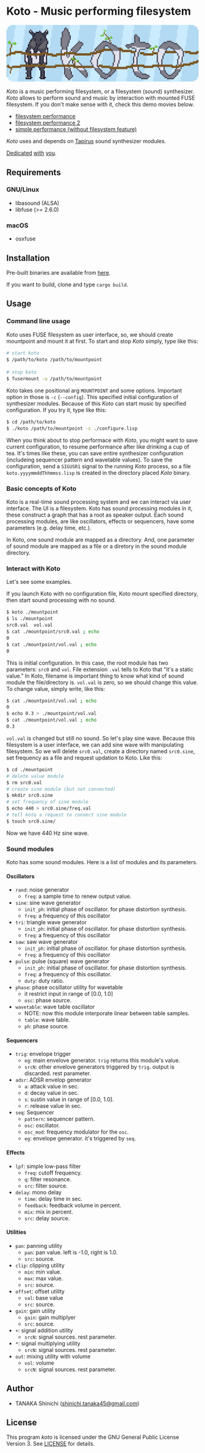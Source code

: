 # Koto - Music performing filesystem

![koto logo](koto-logo.gif)

*Koto* is a music performing filesystem, or a filesystem (sound) synthesizer. *Koto* allows to perform sound and music by interaction with mounted FUSE filesystem. If you don't make sense with it, check this demo movies below.

- [filesystem performance](https://www.youtube.com/watch?v=Rxh-msWrj6o)
- [filesystem performance 2](https://youtube.com/watch?v=dV0xoK5ARfI)
- [simple performance (without filesystem feature)](https://www.youtube.com/watch?v=W_rGWa86TZg)

*Koto* uses and depends on [Tapirus](https://github.com/t-sin/tapirus) sound synthesizer modules.

[Dedicated](https://twitter.com/tobuzoo7/status/999061314818359296) [with](https://twitter.com/tobuzoo7/status/1021623019465146368) [you](https://mobile.twitter.com/sin_clav/status/1069065073912496130).

## Requirements

### GNU/Linux

- libasound (ALSA)
- libfuse (>= 2.6.0)

### macOS

- osxfuse

## Installation

Pre-built binaries are available from [here](https://github.com/t-sin/koto/releases).

If you want to build, clone and type `cargo build`.

## Usage

### Command line usage

Koto uses FUSE filesystem as user interface, so, we should create mountpoint and mount it at first. To start and stop *Koto* simply, type like this:

```sh
# start koto
$ /path/to/koto /path/to/mountpoint

# stop koto
$ fusermount -u /path/to/mountpoint
```

Koto takes one positional arg `MOUNTPOINT` and some options. Important option in those is `-c` (`--config`). This specified initial configuration of synthesizer modules. Because of this *Koto* can start music by specified configuration. If you try it, type like this:

```sh
$ cd /path/to/koto
$ ./koto /path/to/mountpoint -c ./configure.lisp
```

When you think about to stop performace with *Koto*, you might want to save current configuration, to resume performance after like drinking a cup of tea. It's times like these, you can save entire synthesizer configuration (includeing sequencer pattern and wavetable values). To save the configuration, send a `SIGUSR1` signal to the running *Koto* process, so a file `koto.yyyymmddThhmmss.lisp` is created in the directory placed *Koto* binary.

### Basic concepts of Koto

Koto is a real-time sound processing system and we can interact via user interface. The UI is a filesystem. Koto has sound processing modules in it, these construct a graph that has a root as speaker output. Each sound processing modules, are like oscillators, effects or sequencers, have some parameters (e.g. delay time, etc.).

In Koto, one sound module are mapped as a directory. And, one parameter of sound module are mapped as a file or a diretory in the sound module directory.

### Interact with Koto

Let's see some examples.

If you launch Koto with no configuration file, Koto mount specified directory, then start sound processing with no sound.

```sh
$ koto ./mountpoint
$ ls ./mountpoint
src0.val  vol.val
$ cat ./mountpoint/src0.val ; echo
0
$ cat ./mountpoint/vol.val ; echo
0
```

This is initial configuration. In this case, the root module has two parameters: `src0` and `vol`. File extension `.val` tells to Koto that "it's a static value." In Koto, filename is important thing to know what kind of sound module the file/directory is. `vol.val` is zero, so we should change this value. To change value, simply write, like this:

```sh
$ cat ./mountpoint/vol.val ; echo
0
$ echo 0.3 > ./mountpoint/vol.val
$ cat ./mountpoint/vol.val ; echo
0.3
```

`vol.val` is changed but still no sound. So let's play sine wave. Because this filesystem is a user interface, we can add sine wave with manipulating filesystem. So we will delete `src0.val`, create a directory named `src0.sine`, set frequency as a file and request updation to Koto. Like this:

```sh
$ cd ./mountpoint
# delete value module
$ rm src0.val
# create sine module (but not connected)
$ mkdir src0.sine
# set frequency of sine module
$ echo 440 > src0.sine/freq.val
# tell koto a request to connect sine module
$ touch src0.sine/
```

Now we have 440 Hz sine wave.

### Sound modules

Koto has some sound modules. Here is a list of modules and its parameters.

#### Oscillators

- `rand`: noise generator
    - `freq`: a sample time to renew output value.
- `sine`: sine wave generator
    - `init_ph`: initial phase of oscillator. for phase distortion synthesis.
    - `freq`: a frequency of this oscillator
- `tri`: triangle wave generator
    - `init_ph`: initial phase of oscillator. for phase distortion synthesis.
    - `freq`: a frequency of this oscillator
- `saw`: saw wave generator
    - `init_ph`: initial phase of oscillator. for phase distortion synthesis.
    - `freq`: a frequency of this oscillator
- `pulse`: pulse (square) wave generator
    - `init_ph`: initial phase of oscillator. for phase distortion synthesis.
    - `freq`: a frequency of this oscillator.
    - `duty`: duty ratio.
- `phase`: phase ocsillator utility for wavetable
    - it restrict input in range of [0.0, 1.0]
    - `osc`: phase source.
- `wavetable`: wave table oscillator
    - NOTE: now this module interporate linear between table samples.
    - `table`: wave table.
    - `ph`: phase source.

#### Sequencers

- `trig`: envelope trigger
    - `eg`: main envelove generator. `trig` returns this module's value.
    - `srcN`: other envelove generators triggered by `trig`. output is discarded. rest parameter.
- `adsr`: ADSR envelop generator
    - `a`: attack value in sec.
    - `d`: decay value in sec.
    - `s`: sustin value in range of [0.0, 1.0].
    - `r`: release value in sec.
- `seq`: Sequencer
    - `pattern`: sequencer pattern.
    - `osc`: oscillator.
    - `osc_mod`: frequency modulator for the `osc`.
    - `eg`: envelope generator. it's triggered by `seq`.

#### Effects

- `lpf`: simple low-pass filter
    - `freq`: cutoff frequency.
    - `q`: filter resonance.
    - `src`: filter source.
- `delay`: mono delay
    - `time`: delay time in sec.
    - `feedback`: feedback volume in percent.
    - `mix`: mix in percent.
    - `src`: delay source.

#### Utilities

- `pan`: panning utility
    - `pan`: pan value. left is -1.0, right is 1.0.
    - `src`: source.
- `clip`: clipping utility
    - `min`: min value.
    - `max`: max value.
    - `src`: source.
- `offset`: offset utility
    - `val`: base value
    - `src`: source.
- `gain`: gain utility
    - `gain`: gain multiplyer
    - `src`: source.
- `+`: signal addition utility
    - `srcN`: signal sources. rest parameter.
- `*`: signal multiplying utility
    - `srcN`: signal sources. rest parameter.
- `out`: mixing utility with volume
    - `vol`: volume
    - `srcN`: signal sources. rest parameter.

## Author

- TANAKA Shinichi (<shinichi.tanaka45@gmail.com>)

## License

This program *koto* is licensed under the GNU General Public License Version 3. See [LICENSE](LICENSE) for details.
